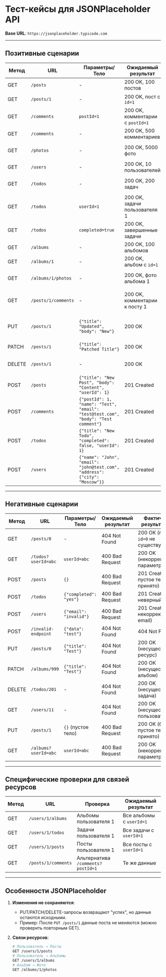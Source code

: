 # Тест-кейсы для JSONPlaceholder API  
**Base URL**: `https://jsonplaceholder.typicode.com`  

---

## Позитивные сценарии  

| Метод   | URL                  | Параметры/Тело                          | Ожидаемый результат                          | Проверяемые поля                          |
|---------|----------------------|-----------------------------------------|---------------------------------------------|-------------------------------------------|
| GET     | `/posts`             | -                                       | 200 OK, 100 постов                          | `userId`, `id`, `title`, `body`           |
| GET     | `/posts/1`           | -                                       | 200 OK, пост с `id=1`                       | `userId=1`, `title` не пустой             |
| GET     | `/comments`          | `postId=1`                              | 200 OK, комментарии с `postId=1`            | `postId=1`, валидный `email`              |
| GET     | `/comments`          | -                                       | 200 OK, 500 комментариев                    | `postId`, `name`, `body`                  |
| GET     | `/photos`            | -                                       | 200 OK, 5000 фото                           | `url`, `thumbnailUrl` не пусты            |
| GET     | `/users`             | -                                       | 200 OK, 10 пользователей                    | `name`, `email`, `address.city`           |
| GET     | `/todos`             | -                                       | 200 OK, 200 задач                           | `title`, `completed` (boolean)            |
| GET     | `/todos`             | `userId=1`                              | 200 OK, задачи пользователя 1               | Все задачи имеют `userId=1`               |
| GET     | `/todos`             | `completed=true`                        | 200 OK, завершенные задачи                  | Все задачи имеют `completed=true`         |
| GET     | `/albums`            | -                                       | 200 OK, 100 альбомов                        | `userId`, `id`, `title`                   |
| GET     | `/albums/1`          | -                                       | 200 OK, альбом с `id=1`                     | `userId=1`, `title` не пустой             |
| GET     | `/albums/1/photos`   | -                                       | 200 OK, фото альбома 1                      | Все фото имеют `albumId=1`                |
| GET     | `/posts/1/comments`  | -                                       | 200 OK, комментарии к посту 1               | Все комментарии имеют `postId=1`          |
| PUT     | `/posts/1`           | `{"title": "Updated", "body": "New"}`   | 200 OK                                     | Ответ содержит обновленные поля           |
| PATCH   | `/posts/1`           | `{"title": "Patched Title"}`            | 200 OK                                     | Только `title` изменен                    |
| DELETE  | `/posts/1`           | -                                       | 200 OK                                     | Пустой ответ (или JSON с `{}`)            |
| POST    | `/posts`             | `{"title": "New Post", "body": "Content", "userId": 1}` | 201 Created | `id: 101`, поля соответствуют запросу     |
| POST    | `/comments`          | `{"postId": 1, "name": "Test", "email": "test@test.com", "body": "Test comment"}` | 201 Created | `id: 501`, все поля присутствуют          |
| POST    | `/todos`             | `{"title": "New Todo", "completed": false, "userId": 1}` | 201 Created | `id: 201`, `completed` имеет тип boolean  |
| POST    | `/users`             | `{"name": "John", "email": "john@test.com", "address": {"city": "Moscow"}}` | 201 Created | `id: 11`, поле `address` присутствует     |

---

## Негативные сценарии  

| Метод   | URL                  | Параметры/Тело                          | Ожидаемый результат       | Фактический результат (баг)               |
|---------|----------------------|-----------------------------------------|--------------------------|-------------------------------------------|
| GET     | `/posts/0`           | -                                       | 404 Not Found            | 200 OK (пост с `id=0` не существует)      |
| GET     | `/todos?userId=abc`  | `userId=abc`                            | 400 Bad Request          | 200 OK (некорректный параметр)            |
| POST    | `/posts`             | `{}`                                    | 400 Bad Request          | 201 Created (баг: пустое тело принято)    |
| POST    | `/todos`             | `{"completed": "yes"}`                  | 400 Bad Request          | 201 Created (баг: неверный тип)           |
| POST    | `/users`             | `{"email": "invalid"}`                  | 400 Bad Request          | 201 Created (баг: некорректный email)     |
| POST    | `/invalid-endpoint`  | `{"data": "test"}`                      | 404 Not Found            | 404 Not Found                             |
| PUT     | `/posts/0`           | `{"title": "Test"}`                     | 404 Not Found            | 200 OK (несуществующий ресурс)            |
| PATCH   | `/albums/999`        | `{"title": "Test"}`                     | 404 Not Found            | 200 OK (несуществующий альбом)            |
| DELETE  | `/todos/201`         | -                                       | 404 Not Found            | 200 OK (несуществующая задача)            |
| GET     | `/users/11`          | -                                       | 404 Not Found            | 200 OK (несуществующий пользователь)      |
| PUT     | `/posts/1`           | `{}` (пустое тело)                      | 400 Bad Request          | 200 OK (баг: пустое тело принято)         |
| GET     | `/albums?userId=abc` | `userId=abc`                            | 400 Bad Request          | 200 OK (некорректный параметр)            |

---

## Специфические проверки для связей ресурсов  

| Метод   | URL                  | Проверка                                | Ожидаемый результат       |
|---------|----------------------|-----------------------------------------|--------------------------|
| GET     | `/users/1/albums`    | Альбомы пользователя 1                 | Все альбомы с `userId=1` |
| GET     | `/users/1/todos`     | Задачи пользователя 1                  | Все задачи с `userId=1`  |
| GET     | `/users/1/posts`     | Посты пользователя 1                   | Все посты с `userId=1`   |
| GET     | `/posts/1/comments`  | Альтернатива `/comments?postId=1`      | Те же данные             |

---

## Особенности JSONPlaceholder  
1. **Изменения не сохраняются**:  
   - PUT/PATCH/DELETE-запросы возвращают "успех", но данные остаются исходными.  
   - Пример: После `PUT /posts/1` данные поста не меняются (можно проверить повторным GET).  

2. **Связи ресурсов**:  
   ```bash
   # Пользователь → Посты
   GET /users/1/posts
   # Пользователь → Альбомы
   GET /users/1/albums
   # Альбом → Фото
   GET /albums/1/photos

